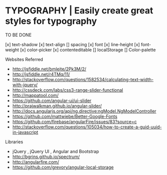 # TYPOGRAPHY | Easily create great styles for typography

TO BE DONE

[x]  text-shadow
[x]  text-align
[]  spacing
[x]  font
[x]  line-height
[x]  font-weight
[x]  color-picker
[x]  contenteditable
[]  localStorage
[]  Color-palette

Websites Referred

* http://jsfiddle.net/bmleite/2Pk3M/2/
* http://jsfiddle.net/r4TMq/11/
* http://stackoverflow.com/questions/1582534/calculating-text-width-with-jquery/
* http://cssdeck.com/labs/css3-range-slider-functional
* http://mappatool.com/
* https://github.com/angular-ui/ui-slider
* http://prajwalkman.github.io/angular-slider/
* http://docs.angularjs.org/api/ng.directive:ngModel.NgModelController
* https://github.com/mattwiebe/Better-Google-Fonts
* https://github.com/firebase/angularFire/issues/83?source=c
* http://stackoverflow.com/questions/105034/how-to-create-a-guid-uuid-in-javascript

Libraries

* jQuery  , jQuery UI , Angular and Bootstrap
* http://bgrins.github.io/spectrum/
* http://angularfire.com/
* https://github.com/grevory/angular-local-storage
